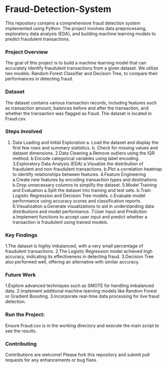 # Fraud-Detection-System
This repository contains a comprehensive fraud detection system implemented using Python. The project involves data preprocessing, exploratory data analysis (EDA), and building machine learning models to predict fraudulent transactions.

### Project Overview
The goal of this project is to build a machine learning model that can accurately identify fraudulent transactions from a given dataset. We utilize two models: Random Forest Classifier and Decision Tree, to compare their performances in detecting fraud.

### Dataset
The dataset contains various transaction records, including features such as transaction amount, balances before and after the transaction, and whether the transaction was flagged as fraud. The dataset is located in Fraud.csv.

### Steps Involved
1. Data Loading and Initial Exploration
  a. Load the dataset and display the first few rows and summary statistics.
  b. Check for missing values and dataset dimensions.
2.Data Cleaning
  a.Remove outliers using the IQR method.
  b.Encode categorical variables using label encoding.
3.Exploratory Data Analysis (EDA)
  a.Visualize the distribution of fraudulent and non-fraudulent transactions.
  b.Plot a correlation heatmap to identify relationships between features.
4.Feature Engineering
  a.Create new features by encoding transaction types and destinations.
  b.Drop unnecessary columns to simplify the dataset.
5.Model Training and Evaluation
  a.Split the dataset into training and test sets.
  b.Train Logistic Regression and Decision Tree models.
  c.Evaluate model performance using accuracy scores and classification reports.
6.Visualization
  a.Generate visualizations to aid in understanding data distributions and model performance.
7.User Input and Prediction
  a.Implement functions to accept user input and predict whether a transaction is fraudulent using trained models.

### Key Findings
1.The dataset is highly imbalanced, with a very small percentage of fraudulent transactions.
2.The Logistic Regression model achieved high accuracy, indicating its effectiveness in detecting fraud.
3.Decision Tree also performed well, offering an alternative with similar accuracy.

### Future Work
1.Explore advanced techniques such as SMOTE for handling imbalanced data.
2.Implement additional machine learning models like Random Forest or Gradient Boosting.
3.Incorporate real-time data processing for live fraud detection.

### Run the Project:
Ensure Fraud.csv is in the working directory and execute the main script to see the results.

### Contributing
Contributions are welcome! Please fork this repository and submit pull requests for any enhancements or bug fixes.
